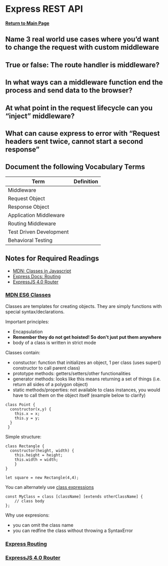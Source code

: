 # Express REST API 

**[Return to Main Page](https://annethor.github.io/reading-notes/)**

## Name 3 real world use cases where you’d want to change the request with custom middleware

## True or false: The route handler is middleware?

## In what ways can a middleware function end the process and send data to the browser?

## At what point in the request lifecycle can you “inject” middleware?

## What can cause express to error with “Request headers sent twice, cannot start a second response”

## Document the following Vocabulary Terms

Term | Definition
----- | -----------
Middleware | 
Request Object | 
Response Object | 
Application Middleware | 
Routing Middleware | 
Test Driven Development | 
Behavioral Testing | 

## Notes for Required Readings

- [MDN: Classes in Javascript](#mdn-es6-classes)
- [Express Docs: Routing](#express-routing)
- [ExpressJS 4.0 Router](#expressjs-4.0-router)

### [MDN ES6 Classes](https://developer.mozilla.org/en-US/docs/Web/JavaScript/Reference/Classes)

Classes are templates for creating objects. They are simply functions with special syntax/declarations.

Important principles:
- Encapsulation
- **Remember they do not get hoisted! So don't just put them anywhere** 
- body of a class is written in strict mode 

Classes contain:
- constuctor: function that initializes an object, 1 per class (uses super() constructor to call parent class)
- prototype methods: getters/setters/other functionalities
- generator methods: looks like this means returning a set of things (i.e. return all sides of a polygon object)
- static methods/properties: not available to class instances, you would have to call them on the object itself (example below to clarify)
```
class Point {
  constructor(x,y) {
    this.x = x;
    this.y = y;
  }
 }
```


Simple structure:
```
class Rectangle {
  constructor(height, width) {
    this.height = height;
    this.width = width;
    }
}

let square = new Rectangle(4,4);
```
You can alternately use [class expressions](https://developer.mozilla.org/en-US/docs/Web/JavaScript/Reference/Operators/class)
```
const MyClass = class [className] [extends otherClassName] {
    // class body
};
```
Why use expresions:
- you can omit the class name 
- you can redfine the class without throwing a SyntaxError


### [Express Routing](https://expressjs.com/en/guide/routing.html)

### [ExpressJS 4.0 Router](https://scotch.io/tutorials/learn-to-use-the-new-router-in-expressjs-4)
